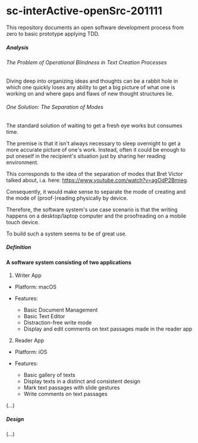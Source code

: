 # sc-interActive-openSrc-201111
 This repository documents an open software development process from zero to basic prototype applying TDD.

##### Analysis

###### The Problem of Operational Blindness in Text Creation Processes

Diving deep into organizing ideas and thoughts can be a rabbit hole in which one quickly loses any ability to get a big picture of what one is working on and where gaps and flaws of new thought structures lie.

 ###### One Solution: The Separation of Modes

The standard solution of waiting to get a fresh eye works but consumes time.

The premise is that it isn't always necessary to sleep overnight to get a more accurate picture of one's work.
Instead, often it could be enough to put oneself in the recipient's situation just by sharing her reading environment.

This corresponds to the idea of the separation of modes that Bret Victor talked about, i.a. here: https://www.youtube.com/watch?v=agOdP2Bmieg.

Consequently, it would make sense to separate the mode of creating and the mode of (proof-)reading physically by device.

Therefore, the software system's use case scenario is that the writing happens on a desktop/laptop computer and the proofreading on a mobile touch device.  

To build such a system seems to be of great use.

##### Definition

#### A software system consisting of two applications

1. Writer App

- Platform: macOS  

- Features:  

    - Basic Document Management
    - Basic Text Editor
    - Distraction-free write mode
    - Display and edit comments on text passages made in the reader app  

2. Reader App

- Platform: iOS  

- Features:  

    - Basic gallery of texts
    - Display texts in a distinct and consistent design
    - Mark text passages with slide gestures
    - Write comments on text passages

(…)

##### Design

(…)







